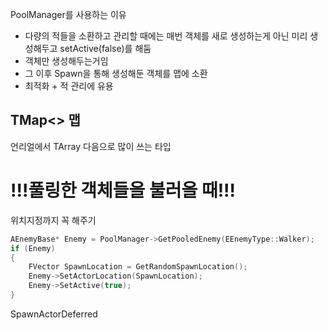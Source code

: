 PoolManager를 사용하는 이유
- 다량의 적들을 소환하고 관리할 때에는 매번 객체를 새로 생성하는게 아닌 미리 생성해두고 setActive(false)를 해둠
- 객체만 생성해두는거임
- 그 이후 Spawn을 통해 생성해둔 객체를 맵에 소환
- 최적화 + 적 관리에 유용

## TMap<> 맵
언리얼에서 TArray 다음으로 많이 쓰는 타입


# !!!풀링한 객체들을 불러올 때!!!

위치지정까지 꼭 해주기

```C++
AEnemyBase* Enemy = PoolManager->GetPooledEnemy(EEnemyType::Walker);
if (Enemy)
{
	FVector SpawnLocation = GetRandomSpawnLocation();
	Enemy->SetActorLocation(SpawnLocation);
	Enemy->SetActive(true);
}
```

SpawnActorDeferred